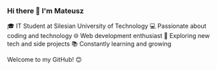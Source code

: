 ### Hi there 👋 I'm Mateusz

🎓 IT Student at Silesian University of Technology
💻 Passionate about coding and technology
🌐 Web development enthusiast
🚀 Exploring new tech and side projects
📚 Constantly learning and growing

Welcome to my GitHub! 😊
